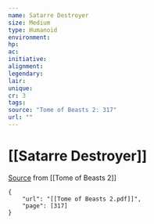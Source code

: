 ```yaml
---
name: Satarre Destroyer
size: Medium
type: Humanoid
environment: 
hp: 
ac: 
initiative: 
alignment: 
legendary: 
lair: 
unique: 
cr: 3
tags: 
source: "Tome of Beasts 2: 317"
url: ""
---
```

# [[Satarre Destroyer]]

[Source](zotero://open-pdf/library/items/9UQIAB6R?page=317) from [[Tome of Beasts 2]]

```pdf
{
	"url": "[[Tome of Beasts 2.pdf]]",
	"page": [317]
}
```


